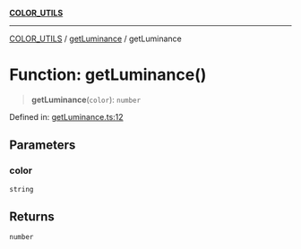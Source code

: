[**COLOR_UTILS**](../../README.md)

***

[COLOR_UTILS](../../README.md) / [getLuminance](../README.md) / getLuminance

# Function: getLuminance()

> **getLuminance**(`color`): `number`

Defined in: [getLuminance.ts:12](https://github.com/dailker/everyutil/blob/8ebd741383aff061deffff96bf58a9059d1b9944/src/color/getLuminance.ts#L12)

## Parameters

### color

`string`

## Returns

`number`
